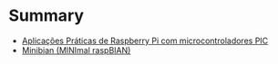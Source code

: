 # Summary

* [Aplicações Práticas de Raspberry Pi com microcontroladores PIC](README.md)
* [Minibian (MINImal raspBIAN)](minibian_minimal_raspbian.md)

